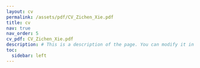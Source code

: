 ```yaml
---
layout: cv
permalink: /assets/pdf/CV_Zichen_Xie.pdf
title: cv
nav: true
nav_order: 5
cv_pdf: CV_Zichen_Xie.pdf
description: # This is a description of the page. You can modify it in '_pages/cv.md'. You can also change or remove the top pdf download button.
toc:
  sidebar: left
---
```

